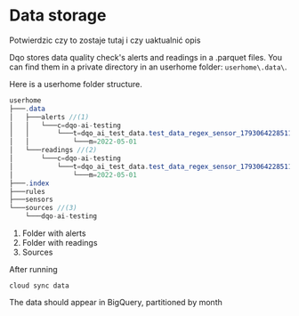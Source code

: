 # Data storage

Potwierdzic czy to zostaje tutaj i czy uaktualnić opis

Dqo stores data quality check's alerts and readings in a .parquet files.
You can find them in a private directory in an userhome folder:
`userhome\.data\`.

Here is a userhome folder structure.
``` java
userhome
├───.data                                                                   
│   ├───alerts //(1)                                                        
│   │   └───c=dqo-ai-testing                                                
│   │       └───t=dqo_ai_test_data.test_data_regex_sensor_179306422851143075
│   │           └───m=2022-05-01                                            
│   └───readings //(2)                                                            
│       └───c=dqo-ai-testing                                                
│           └───t=dqo_ai_test_data.test_data_regex_sensor_179306422851143075
│               └───m=2022-05-01                                               
├───.index                                                                  
├───rules                                                                   
├───sensors                                                                 
└───sources //(3)                                                                 
    └───dqo-ai-testing      
```

1. Folder with alerts
2. Folder with readings
3. Sources


After running

```
cloud sync data 
```

The data should appear in BigQuery, partitioned by month